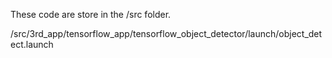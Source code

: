 These code are store in the /src folder.

/src/3rd_app/tensorflow_app/tensorflow_object_detector/launch/object_detect.launch

